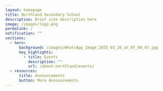 ```yaml
---
layout: homepage
title: Northland Secondary School
description: Brief site description here
image: /images/logo.png
permalink: /
notification: ""
sections:
  - hero:
      background: /images/WhatsApp_Image_2025_03_26_at_07_08_47.jpg
      key_highlights:
        - title: Events
          description: ""
          url: /about-northland/events/
  - resources:
      title: Announcements
      button: More Announcements
---
```

